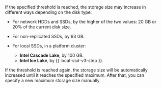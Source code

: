 
If the specified threshold is reached, the storage size may increase in different ways depending on the disk type:

* For network HDDs and SSDs, by the higher of the two values: 20 GB or 20% of the current disk size.
* For non-replicated SSDs, by 93 GB.
* For local SSDs, in a platform cluster:

    * **Intel Cascade Lake**, by 100 GB.
    * **Intel Ice Lake**, by {{ local-ssd-v3-step }}.


If the threshold is reached again, the storage size will be automatically increased until it reaches the specified maximum. After that, you can specify a new maximum storage size manually.
